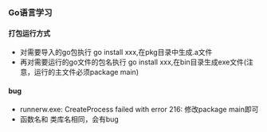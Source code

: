 ### Go语言学习

#### 打包运行方式
- 对需要导入的go包执行 go install xxx,在pkg目录中生成.a文件
- 再对需要运行的go文件的包名执行 go install xxx,在bin目录生成exe文件(注意，运行的主文件必须package main)


#### bug
- runnerw.exe: CreateProcess failed with error 216:    修改package main即可
- 函数名和 类库名相同，会有bug